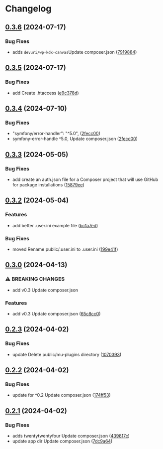 # Changelog

## [0.3.6](https://github.com/devuri/raydium/compare/v0.3.5...v0.3.6) (2024-07-17)


### Bug Fixes

* adds `devuri/wp-kdx-canvas`Update composer.json ([7919884](https://github.com/devuri/raydium/commit/79198846cee350d90587b3b25e612bbddc10f53f))

## [0.3.5](https://github.com/devuri/raydium/compare/v0.3.4...v0.3.5) (2024-07-17)


### Bug Fixes

* add Create .htaccess ([e9c378d](https://github.com/devuri/raydium/commit/e9c378dc4fb17bfe2c0c6ae1694bcdfaaf2635cd))

## [0.3.4](https://github.com/devuri/raydium/compare/v0.3.3...v0.3.4) (2024-07-10)


### Bug Fixes

* "symfony/error-handler": "^5.0", ([2fecc00](https://github.com/devuri/raydium/commit/2fecc006377330842d0889fda4f9b2b77c0d52df))
* symfony-error-handle ^5.0, Update composer.json ([2fecc00](https://github.com/devuri/raydium/commit/2fecc006377330842d0889fda4f9b2b77c0d52df))

## [0.3.3](https://github.com/devuri/raydium/compare/v0.3.2...v0.3.3) (2024-05-05)


### Bug Fixes

* add create an auth.json file for a Composer project that will use GitHub for package installations ([15879ee](https://github.com/devuri/raydium/commit/15879ee35c094ab8d8c2cb1a90994a64fc4cfd90))

## [0.3.2](https://github.com/devuri/raydium/compare/v0.3.1...v0.3.2) (2024-05-04)


### Features

* add better .user.ini example file ([bc1a7ed](https://github.com/devuri/raydium/commit/bc1a7ed33175813e3cb32b19d9ca9aac03042b85))


### Bug Fixes

* moved Rename public/.user.ini to .user.ini ([199e41f](https://github.com/devuri/raydium/commit/199e41f48fcb04195e4d31f6fc4ee55194db1b47))

## [0.3.0](https://github.com/devuri/raydium/compare/v0.2.3...v0.3.0) (2024-04-13)


### ⚠ BREAKING CHANGES

* add v0.3 Update composer.json

### Features

* add v0.3 Update composer.json ([65c8cc0](https://github.com/devuri/raydium/commit/65c8cc03688b94f3918e996e8fb44de61c1bc589))

## [0.2.3](https://github.com/devuri/raydium/compare/v0.2.2...v0.2.3) (2024-04-02)


### Bug Fixes

* update Delete public/mu-plugins directory ([1070393](https://github.com/devuri/raydium/commit/1070393cad20166fc03381527e74076599b7f865))

## [0.2.2](https://github.com/devuri/raydium/compare/v0.2.1...v0.2.2) (2024-04-02)


### Bug Fixes

* update for ^0.2 Update composer.json ([174ff53](https://github.com/devuri/raydium/commit/174ff53f06e339b7189d62747e2c061694d76698))

## [0.2.1](https://github.com/devuri/raydium/compare/0.2.0...v0.2.1) (2024-04-02)


### Bug Fixes

* adds twentytwentyfour Update composer.json ([439817c](https://github.com/devuri/raydium/commit/439817cb275c5c9fd8e237b7524e1c72ba407b29))
* update app dir Update composer.json ([7dc9a64](https://github.com/devuri/raydium/commit/7dc9a646aa3c91310a52f50363d348a1ad5ac2e9))
